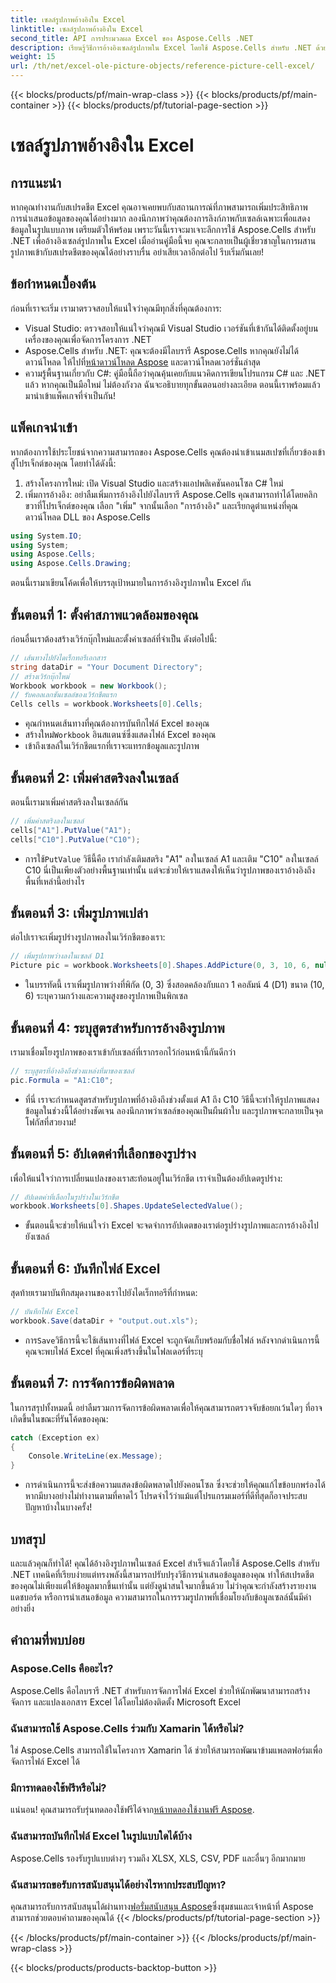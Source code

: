 ```yaml
---
title: เซลล์รูปภาพอ้างอิงใน Excel
linktitle: เซลล์รูปภาพอ้างอิงใน Excel
second_title: API การประมวลผล Excel ของ Aspose.Cells .NET
description: เรียนรู้วิธีการอ้างอิงเซลล์รูปภาพใน Excel โดยใช้ Aspose.Cells สำหรับ .NET ด้วยบทช่วยสอนแบบทีละขั้นตอนนี้ ปรับปรุงสเปรดชีตของคุณ
weight: 15
url: /th/net/excel-ole-picture-objects/reference-picture-cell-excel/
---
```


{{< blocks/products/pf/main-wrap-class >}}
{{< blocks/products/pf/main-container >}}
{{< blocks/products/pf/tutorial-page-section >}}

# เซลล์รูปภาพอ้างอิงใน Excel

## การแนะนำ
หากคุณทำงานกับสเปรดชีต Excel คุณอาจเคยพบกับสถานการณ์ที่ภาพสามารถเพิ่มประสิทธิภาพการนำเสนอข้อมูลของคุณได้อย่างมาก ลองนึกภาพว่าคุณต้องการลิงก์ภาพกับเซลล์เฉพาะเพื่อแสดงข้อมูลในรูปแบบภาพ เตรียมตัวให้พร้อม เพราะวันนี้เราจะมาเจาะลึกการใช้ Aspose.Cells สำหรับ .NET เพื่ออ้างอิงเซลล์รูปภาพใน Excel เมื่ออ่านคู่มือนี้จบ คุณจะกลายเป็นผู้เชี่ยวชาญในการผสานรูปภาพเข้ากับสเปรดชีตของคุณได้อย่างราบรื่น อย่าเสียเวลาอีกต่อไป รีบเริ่มกันเลย!
## ข้อกำหนดเบื้องต้น
ก่อนที่เราจะเริ่ม เรามาตรวจสอบให้แน่ใจว่าคุณมีทุกสิ่งที่คุณต้องการ:
- Visual Studio: ตรวจสอบให้แน่ใจว่าคุณมี Visual Studio เวอร์ชันที่เข้ากันได้ติดตั้งอยู่บนเครื่องของคุณเพื่อจัดการโครงการ .NET
- Aspose.Cells สำหรับ .NET: คุณจะต้องมีไลบรารี Aspose.Cells หากคุณยังไม่ได้ดาวน์โหลด ให้ไปที่[หน้าดาวน์โหลด Aspose](https://releases.aspose.com/cells/net/) และดาวน์โหลดเวอร์ชั่นล่าสุด
- ความรู้พื้นฐานเกี่ยวกับ C#: คู่มือนี้ถือว่าคุณคุ้นเคยกับแนวคิดการเขียนโปรแกรม C# และ .NET แล้ว หากคุณเป็นมือใหม่ ไม่ต้องกังวล ฉันจะอธิบายทุกขั้นตอนอย่างละเอียด
ตอนนี้เราพร้อมแล้ว มานำเข้าแพ็คเกจที่จำเป็นกัน!
## แพ็คเกจนำเข้า
หากต้องการใช้ประโยชน์จากความสามารถของ Aspose.Cells คุณต้องนำเข้าเนมสเปซที่เกี่ยวข้องเข้าสู่โปรเจ็กต์ของคุณ โดยทำได้ดังนี้:
1. สร้างโครงการใหม่: เปิด Visual Studio และสร้างแอปพลิเคชันคอนโซล C# ใหม่
2. เพิ่มการอ้างอิง: อย่าลืมเพิ่มการอ้างอิงไปยังไลบรารี Aspose.Cells คุณสามารถทำได้โดยคลิกขวาที่โปรเจ็กต์ของคุณ เลือก "เพิ่ม" จากนั้นเลือก "การอ้างอิง" และเรียกดูตำแหน่งที่คุณดาวน์โหลด DLL ของ Aspose.Cells
```csharp
using System.IO;
using System;
using Aspose.Cells;
using Aspose.Cells.Drawing;
```
ตอนนี้เรามาเขียนโค้ดเพื่อให้บรรลุเป้าหมายในการอ้างอิงรูปภาพใน Excel กัน
## ขั้นตอนที่ 1: ตั้งค่าสภาพแวดล้อมของคุณ
ก่อนอื่นเราต้องสร้างเวิร์กบุ๊กใหม่และตั้งค่าเซลล์ที่จำเป็น ดังต่อไปนี้:
```csharp
// เส้นทางไปยังไดเร็กทอรีเอกสาร
string dataDir = "Your Document Directory";
// สร้างเวิร์กบุ๊กใหม่
Workbook workbook = new Workbook();
// รับคอลเลกชันเซลล์ของเวิร์กชีตแรก
Cells cells = workbook.Worksheets[0].Cells;
```
 
- คุณกำหนดเส้นทางที่คุณต้องการบันทึกไฟล์ Excel ของคุณ
-  สร้างใหม่`Workbook` อินสแตนซ์ซึ่งแสดงไฟล์ Excel ของคุณ
- เข้าถึงเซลล์ในเวิร์กชีตแรกที่เราจะแทรกข้อมูลและรูปภาพ
## ขั้นตอนที่ 2: เพิ่มค่าสตริงลงในเซลล์
ตอนนี้เรามาเพิ่มค่าสตริงลงในเซลล์กัน 
```csharp
// เพิ่มค่าสตริงลงในเซลล์
cells["A1"].PutValue("A1");
cells["C10"].PutValue("C10");
```
 
-  การใช้`PutValue` วิธีนี้คือ เรากำลังเติมสตริง "A1" ลงในเซลล์ A1 และเติม "C10" ลงในเซลล์ C10 นี่เป็นเพียงตัวอย่างพื้นฐานเท่านั้น แต่จะช่วยให้เราแสดงให้เห็นว่ารูปภาพของเราอ้างอิงถึงพื้นที่เหล่านี้อย่างไร
## ขั้นตอนที่ 3: เพิ่มรูปภาพเปล่า
ต่อไปเราจะเพิ่มรูปร่างรูปภาพลงในเวิร์กชีตของเรา:
```csharp
// เพิ่มรูปภาพว่างลงในเซลล์ D1
Picture pic = workbook.Worksheets[0].Shapes.AddPicture(0, 3, 10, 6, null);
```
 
- ในบรรทัดนี้ เราเพิ่มรูปภาพว่างที่พิกัด (0, 3) ซึ่งสอดคล้องกับแถว 1 คอลัมน์ 4 (D1) ขนาด (10, 6) ระบุความกว้างและความสูงของรูปภาพเป็นพิกเซล
## ขั้นตอนที่ 4: ระบุสูตรสำหรับการอ้างอิงรูปภาพ
เรามาเชื่อมโยงรูปภาพของเราเข้ากับเซลล์ที่เรากรอกไว้ก่อนหน้านี้กันดีกว่า
```csharp
// ระบุสูตรที่อ้างอิงถึงช่วงแหล่งที่มาของเซลล์
pic.Formula = "A1:C10";
```

- ที่นี่ เราจะกำหนดสูตรสำหรับรูปภาพที่อ้างอิงถึงช่วงตั้งแต่ A1 ถึง C10 วิธีนี้จะทำให้รูปภาพแสดงข้อมูลในช่วงนี้ได้อย่างชัดเจน ลองนึกภาพว่าเซลล์ของคุณเป็นผืนผ้าใบ และรูปภาพจะกลายเป็นจุดโฟกัสที่สวยงาม!
## ขั้นตอนที่ 5: อัปเดตค่าที่เลือกของรูปร่าง
เพื่อให้แน่ใจว่าการเปลี่ยนแปลงของเราสะท้อนอยู่ในเวิร์กชีต เราจำเป็นต้องอัปเดตรูปร่าง:
```csharp
// อัปเดตค่าที่เลือกในรูปร่างในเวิร์กชีต
workbook.Worksheets[0].Shapes.UpdateSelectedValue();
```

- ขั้นตอนนี้จะช่วยให้แน่ใจว่า Excel จะจดจำการอัปเดตของเราต่อรูปร่างรูปภาพและการอ้างอิงไปยังเซลล์
## ขั้นตอนที่ 6: บันทึกไฟล์ Excel
สุดท้ายเรามาบันทึกสมุดงานของเราไปยังไดเร็กทอรีที่กำหนด:
```csharp
// บันทึกไฟล์ Excel
workbook.Save(dataDir + "output.out.xls");
```

-  การ`Save`วิธีการนี้จะใช้เส้นทางที่ไฟล์ Excel จะถูกจัดเก็บพร้อมกับชื่อไฟล์ หลังจากดำเนินการนี้ คุณจะพบไฟล์ Excel ที่คุณเพิ่งสร้างขึ้นในโฟลเดอร์ที่ระบุ
## ขั้นตอนที่ 7: การจัดการข้อผิดพลาด
ในการสรุปทั้งหมดนี้ อย่าลืมรวมการจัดการข้อผิดพลาดเพื่อให้คุณสามารถตรวจจับข้อยกเว้นใดๆ ที่อาจเกิดขึ้นในขณะที่รันโค้ดของคุณ:
```csharp
catch (Exception ex)
{
    Console.WriteLine(ex.Message);
}
```

- การดำเนินการนี้จะส่งข้อความแสดงข้อผิดพลาดไปยังคอนโซล ซึ่งจะช่วยให้คุณแก้ไขข้อบกพร่องได้หากมีบางอย่างไม่ทำงานตามที่คาดไว้ โปรดจำไว้ว่าแม้แต่โปรแกรมเมอร์ที่ดีที่สุดก็อาจประสบปัญหาบ้างในบางครั้ง!
## บทสรุป
และแล้วคุณก็ทำได้! คุณได้อ้างอิงรูปภาพในเซลล์ Excel สำเร็จแล้วโดยใช้ Aspose.Cells สำหรับ .NET เทคนิคที่เรียบง่ายแต่ทรงพลังนี้สามารถปรับปรุงวิธีการนำเสนอข้อมูลของคุณ ทำให้สเปรดชีตของคุณไม่เพียงแต่ให้ข้อมูลมากขึ้นเท่านั้น แต่ยังดูน่าสนใจมากขึ้นด้วย ไม่ว่าคุณจะกำลังสร้างรายงาน แดชบอร์ด หรือการนำเสนอข้อมูล ความสามารถในการรวมรูปภาพที่เชื่อมโยงกับข้อมูลเซลล์นั้นมีค่าอย่างยิ่ง
## คำถามที่พบบ่อย
### Aspose.Cells คืออะไร?
Aspose.Cells คือไลบรารี .NET สำหรับการจัดการไฟล์ Excel ช่วยให้นักพัฒนาสามารถสร้าง จัดการ และแปลงเอกสาร Excel ได้โดยไม่ต้องติดตั้ง Microsoft Excel
### ฉันสามารถใช้ Aspose.Cells ร่วมกับ Xamarin ได้หรือไม่?
ใช่ Aspose.Cells สามารถใช้ในโครงการ Xamarin ได้ ช่วยให้สามารถพัฒนาข้ามแพลตฟอร์มเพื่อจัดการไฟล์ Excel ได้
### มีการทดลองใช้ฟรีหรือไม่?
 แน่นอน! คุณสามารถรับรุ่นทดลองใช้ฟรีได้จาก[หน้าทดลองใช้งานฟรี Aspose](https://releases.aspose.com/).
### ฉันสามารถบันทึกไฟล์ Excel ในรูปแบบใดได้บ้าง
Aspose.Cells รองรับรูปแบบต่างๆ รวมถึง XLSX, XLS, CSV, PDF และอื่นๆ อีกมากมาย
### ฉันสามารถขอรับการสนับสนุนได้อย่างไรหากประสบปัญหา?
 คุณสามารถรับการสนับสนุนได้ผ่านทาง[ฟอรั่มสนับสนุน Aspose](https://forum.aspose.com/c/cells/9)ซึ่งชุมชนและเจ้าหน้าที่ Aspose สามารถช่วยตอบคำถามของคุณได้
{{< /blocks/products/pf/tutorial-page-section >}}

{{< /blocks/products/pf/main-container >}}
{{< /blocks/products/pf/main-wrap-class >}}

{{< blocks/products/products-backtop-button >}}
